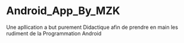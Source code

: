 # Android_App_By_MZK
Une apllication a but purement Didactique afin de prendre en main les rudiment de la Programmation Android
